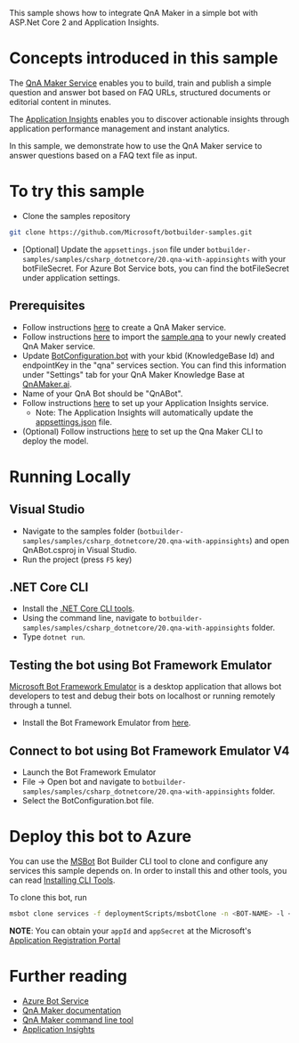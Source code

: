 ﻿This sample shows how to integrate QnA Maker in a simple bot with ASP.Net Core 2 and Application Insights. 

# Concepts introduced in this sample
The [QnA Maker Service](https://www.qnamaker.ai) enables you to build, train and publish a simple question
and answer bot based on FAQ URLs, structured documents or editorial content in minutes.

The [Application Insights](https://azure.microsoft.com/en-us/services/application-insights/) enables you to discover actionable insights through application performance management and instant analytics.

In this sample, we demonstrate how to use the QnA Maker service to answer questions based on a FAQ text file as input.

# To try this sample

- Clone the samples repository
```bash
git clone https://github.com/Microsoft/botbuilder-samples.git
```
- [Optional] Update the `appsettings.json` file under `botbuilder-samples/samples/csharp_dotnetcore/20.qna-with-appinsights` with your botFileSecret.  For Azure Bot Service bots, you can find the botFileSecret under application settings.

## Prerequisites
- Follow instructions [here](https://docs.microsoft.com/en-us/azure/cognitive-services/qnamaker/how-to/set-up-qnamaker-service-azure)
to create a QnA Maker service.
- Follow instructions [here](https://docs.microsoft.com/en-us/azure/cognitive-services/qnamaker/how-to/migrate-knowledge-base) to
import the [sample.qna](sample.qna) to your newly created QnA Maker service.
- Update [BotConfiguration.bot](BotConfiguration.bot) with your kbid (KnowledgeBase Id) and endpointKey in the "qna" services section. You can find this
information under "Settings" tab for your QnA Maker Knowledge Base at [QnAMaker.ai](https://www.qnamaker.ai).
- Name of your QnA Bot should be "QnABot".
- Follow instructions [here](https://docs.microsoft.com/en-us/azure/application-insights/app-insights-asp-net-core) to set up your Application Insights service.
  - Note: The Application Insights will automatically update the [appsettings.json](appsettings.json) file.
- (Optional) Follow instructions [here](https://github.com/Microsoft/botbuilder-tools/tree/master/packages/QnAMaker) to set up the
Qna Maker CLI to deploy the model.

# Running Locally

## Visual Studio
- Navigate to the samples folder (`botbuilder-samples/samples/csharp_dotnetcore/20.qna-with-appinsights`) and open QnABot.csproj in Visual Studio.
- Run the project (press `F5` key)

## .NET Core CLI
- Install the [.NET Core CLI tools](https://docs.microsoft.com/en-us/dotnet/core/tools/?tabs=netcore2x). 
- Using the command line, navigate to `botbuilder-samples/samples/csharp_dotnetcore/20.qna-with-appinsights` folder.
- Type `dotnet run`.

## Testing the bot using Bot Framework Emulator
[Microsoft Bot Framework Emulator](https://github.com/microsoft/botframework-emulator) is a desktop application that allows bot developers to test and debug their bots on localhost or running remotely through a tunnel.

- Install the Bot Framework Emulator from [here](https://aka.ms/botframeworkemulator).

## Connect to bot using Bot Framework Emulator **V4**
- Launch the Bot Framework Emulator
- File -> Open bot and navigate to `botbuilder-samples/samples/csharp_dotnetcore/20.qna-with-appinsights` folder.
- Select the BotConfiguration.bot file.

# Deploy this bot to Azure
You can use the [MSBot](https://github.com/microsoft/botbuilder-tools) Bot Builder CLI tool to clone and configure any services this sample depends on. In order to install this and other tools, you can read [Installing CLI Tools](../../../Installing_CLI_tools.md).

To clone this bot, run
```bash
msbot clone services -f deploymentScripts/msbotClone -n <BOT-NAME> -l <Azure-location> --subscriptionId <Azure-subscription-id> --appId <YOUR APP ID> --appSecret <YOUR APP SECRET PASSWORD>
```

**NOTE**: You can obtain your `appId` and `appSecret` at the Microsoft's [Application Registration Portal](https://apps.dev.microsoft.com/)


# Further reading

- [Azure Bot Service](https://docs.microsoft.com/en-us/azure/bot-service/bot-service-overview-introduction?view=azure-bot-service-4.0)
- [QnA Maker documentation](https://docs.microsoft.com/en-us/azure/cognitive-services/qnamaker/overview/overview)
- [QnA Maker command line tool](https://github.com/Microsoft/botbuilder-tools/tree/master/packages/QnAMaker)
- [Application Insights](https://azure.microsoft.com/en-us/services/application-insights/)